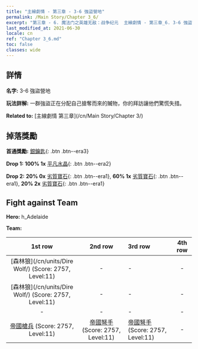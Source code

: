 ```yaml
---
title: "主線劇情 - 第三章 - 3-6 強盜營地"
permalink: /Main Story/Chapter 3_6/
excerpt: "第三章 - 6. 魔法门之英雄无敌：战争纪元  主線劇情 - 第三章_6. 3-6 強盜營地"
last_modified_at: 2021-06-30
locale: cn
ref: "Chapter 3_6.md"
toc: false
classes: wide
---
```


## 詳情

 **名字:** 3-6 強盜營地

 **玩法詳解:** 一群強盜正在分配自己搶奪而來的贓物，你的拜訪讓他們驚慌失措。

 **Related to:** [主線劇情 第三章](/cn/Main Story/Chapter 3/)

## 掉落獎勵

 **首通獎勵:** [銀鑰匙](/cn/Items/con_693/){: .btn .btn--era3}

 **Drop 1:** **100% 1x** [平凡水晶](/cn/Items/mat_11/){: .btn .btn--era2}

 **Drop 2:** **20% 0x** [劣質寶石](/cn/Items/mat_4/){: .btn .btn--era1}, **60% 1x** [劣質寶石](/cn/Items/mat_4/){: .btn .btn--era1}, **20% 2x** [劣質寶石](/cn/Items/mat_4/){: .btn .btn--era1}


## Fight against Team
 **Hero:** h_Adelaide

 **Team:**


  | 1st row | 2nd row | 3rd row | 4th row |
  |:----:|:----:|:----|:----:|
  | [森林狼](/cn/units/Dire Wolf/) (Score: 2757, Level:11)  | - | - | - |
  | [森林狼](/cn/units/Dire Wolf/) (Score: 2757, Level:11)  | - | - | - |
  | - | - | - | - |
  | [帝國槍兵](/cn/units/Pikeman/) (Score: 2757, Level:11)  | [帝國弩手](/cn/units/Marksman/) (Score: 2757, Level:11)  | [帝國弩手](/cn/units/Marksman/) (Score: 2757, Level:11)  | - |


